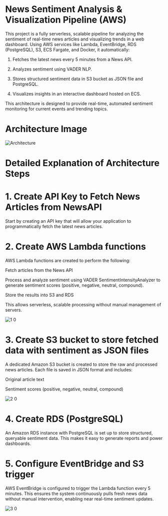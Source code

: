 # News Sentiment Analysis & Visualization Pipeline (AWS)
This project is a fully serverless, scalable pipeline for analyzing the sentiment of real-time news articles and visualizing trends in a web dashboard. Using AWS services like Lambda, EventBridge, RDS (PostgreSQL), S3, ECS Fargate, and Docker, it automatically:

1. Fetches the latest news every 5 minutes from a News API.

2. Analyzes sentiment using VADER NLP.

3. Stores structured sentiment data in S3 bucket as JSON file and PostgreSQL.

4. Visualizes insights in an interactive dashboard hosted on ECS.

This architecture is designed to provide real-time, automated sentiment monitoring for current events and trending topics.

# Architecture Image

![Architecture](https://github.com/user-attachments/assets/31df66f4-01cb-4f35-9ab4-3bfd53aa540d)

# Detailed Explanation of Architecture Steps

# 1. Create API Key to Fetch News Articles from NewsAPI

Start by creating an API key that will allow your application to programmatically fetch the latest news articles.

# 2. Create AWS Lambda functions

AWS Lambda functions are created to perform the following:

Fetch articles from the News API

Process and analyze sentiment using VADER SentimentIntensityAnalyzer to generate sentiment scores (positive, negative, neutral, compound).

Store the results into S3 and RDS

This allows serverless, scalable processing without manual management of servers.

![1 0](https://github.com/user-attachments/assets/17cb69fa-7c6f-43ba-8dd9-616e1ed4035b)

# 3. Create S3 bucket to store fetched data with sentiment as JSON files

A dedicated Amazon S3 bucket is created to store the raw and processed news articles. Each file is saved in JSON format and includes:

Original article text

Sentiment scores (positive, negative, neutral, compound)

![2 0](https://github.com/user-attachments/assets/623d7b1c-4fb4-40af-8bb0-146e0c8894f2)

# 4. Create RDS (PostgreSQL)

An Amazon RDS instance with PostgreSQL is set up to store structured, queryable sentiment data. This makes it easy to generate reports and power dashboards.

# 5. Configure EventBridge and S3 trigger

AWS EventBridge is configured to trigger the Lambda function every 5 minutes. This ensures the system continuously pulls fresh news data without manual intervention, enabling near real-time sentiment updates.

![3 0](https://github.com/user-attachments/assets/2851a0fc-f467-426e-bb08-a95b61db327f)



